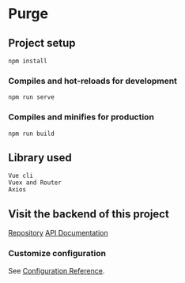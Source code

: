 # Purge

## Project setup
```
npm install
```

### Compiles and hot-reloads for development
```
npm run serve
```

### Compiles and minifies for production
```
npm run build
```
## Library used
```
Vue cli
Vuex and Router
Axios
```
## Visit the backend of this project
[Repository](https://github.com/Vaerrwenn/issue-tracker-back/)
[API Documentation](https://github.com/Vaerrwenn/issue-tracker-back/)

### Customize configuration
See [Configuration Reference](https://cli.vuejs.org/config/).
